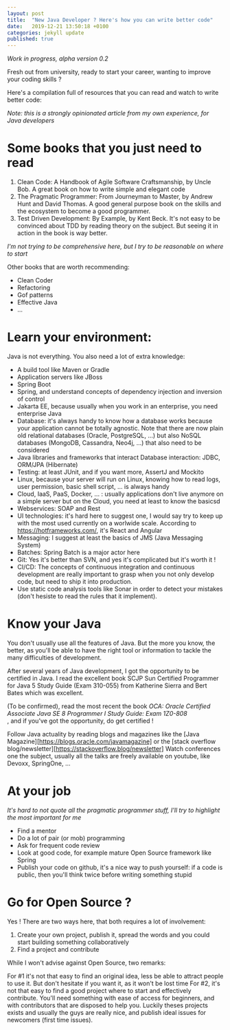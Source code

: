 ```yaml
---
layout: post
title:  "New Java Developer ? Here's how you can write better code"
date:   2019-12-21 13:50:18 +0100
categories: jekyll update
published: true
---
```


_Work in progress, alpha version 0.2_

Fresh out from university, ready to start your career, wanting to improve your coding skills ? 

Here's a compilation full of resources that you can read and watch to write better code:

_Note: this is a strongly opinionated article from my own experience, for Java developers_

# Some books that you just need to read

1. Clean Code: A Handbook of Agile Software Craftsmanship, by Uncle Bob. A great book on how to write simple and elegant code
2. The Pragmatic Programmer: From Journeyman to Master, by Andrew Hunt and David Thomas. A good general purpose book on the skills and 
the ecosystem to become a good programmer.  
3. Test Driven Development: By Example, by Kent Beck. It's not easy to be convinced about TDD by reading theory on the subject. But seeing it 
in action in the book is way better.

_I'm not trying to be comprehensive here, but I try to be reasonable on where to start_

Other books that are worth recommending:
* Clean Coder
* Refactoring
* Gof patterns
* Effective Java
* ...

# Learn your environment: 
 Java is not everything. You also need a lot of extra knowledge:
 
 * A build tool like Maven or Gradle
 * Application servers like JBoss
 * Spring Boot 
 * Spring, and understand concepts of dependency injection and inversion of control
 * Jakarta EE, because usually when you work in an enterprise, you need enterprise Java
 * Database: it's always handy to know how a database works because your application cannot be totally agnostic. Note that there
 are now plain old relational databases (Oracle, PostgreSQL, ...) but also NoSQL databases (MongoDB, Cassandra, Neo4j, ...)
  that also need to be considered 
 * Java libraries and frameworks that interact Database interaction: JDBC, ORM/JPA (Hibernate)
 * Testing: at least JUnit, and if you want more, AssertJ and Mockito 
 * Linux, because your server will run on Linux, knowing how to read logs, user permission, basic shell script, ... 
 is always handy
 * Cloud, IaaS, PaaS, Docker, ... : usually applications don't live anymore on a simple server but on the Cloud, you need
 at least to know the basicsd
 * Webservices: SOAP and Rest 
 * UI technologies: it's hard here to suggest one, I would say try to keep up with the most used currently on a worlwide scale. 
 According to https://hotframeworks.com/, it's React and Angular
 * Messaging: I suggest at least the basics of JMS (Java Messaging System) 
 * Batches: Spring Batch is a major actor here
 * Git: Yes it's better than SVN, and yes it's complicated but it's worth it !
 * CI/CD: The concepts of continuous integration and continuous development are really important to grasp when you not only develop code, 
 but need to ship it into production.
 *  Use static code analysis tools like Sonar in order to detect your mistakes (don't hesiste to read the rules that it implement).

# Know your Java
 
 You don't usually use all the features of Java. But the more you know, the better, as you'll be able to have the right tool
 or information to tackle the many difficulties of development.
 
After several years of Java development, I got the opportunity to be certified in Java. I read the excellent book 
SCJP Sun Certified Programmer for Java 5 Study Guide (Exam 310-055) from Katherine Sierra and Bert Bates which was excellent.

(To be confirmed), read the most recent the book _OCA: Oracle Certified Associate Java SE 8 Programmer I Study Guide: Exam 1Z0-808_   
, and if you've got the opportunity, do get certified !
 
Follow Java actuality by reading blogs and magazines like the [Java Magazine][https://blogs.oracle.com/javamagazine] or
the [stack overflow blog/newsletter][https://stackoverflow.blog/newsletter]
Watch conferences one the subject, usually all the talks are freely available on youtube, like Devoxx, SpringOne, ...
 
# At your job
_It's hard to not quote all the pragmatic programmer stuff, I'll try to highlight the most important for me_

* Find a mentor
* Do a lot of pair (or mob) programming
* Ask for frequent code review
* Look at good code, for example mature Open Source framework like Spring 
* Publish your code on github, it's a nice way to push yourself: if a code is public, then you'll think twice before writing
something stupid

# Go for Open Source ?
Yes ! There are two ways here, that both requires a lot of involvement:

1. Create your own project, publish it, spread the words and you could start building something collaboratively
1. Find a project and contribute

While I won't advise against Open Source, two remarks: 

For #1 it's not that easy to find an original idea, less be able to attract people to use it. But don't hesitate if you 
want it, as it won't be lost time
For #2, it's not that easy to find a good project where to start and effectively contribute. You'll need something 
with ease of access for beginners, and with contributors that are disposed to help you. Luckily theses projects exists and 
usually the guys are really nice, and publish ideal issues for newcomers (first time issues).